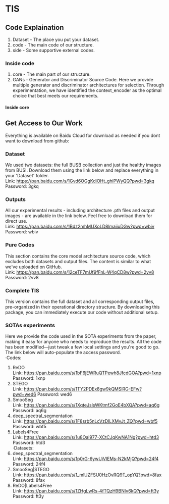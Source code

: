 # TIS
## Code Explaination
1. Dataset - The place you put your dataset. <br>
2. code - The main code of our structure. <br>
3. side - Some supportive external codes. <br>
### Inside code
1. core - The main part of our structure. <br>
2. GANs - Generator and Discriminator Source Code. Here we provide multiple generator and discriminator architectures for selection. Through experimentation, we have identified the context_encoder as the optimal choice that best meets our requirements. <br>
#### Inside core
## Get Access to Our Work
Everything is available on Baidu Cloud for download as needed if you dont want to download from github:
### Dataset
We used two datasets: the full BUSB collection and just the healthy images from BUSI. Download them using the link below and replace everything in your 'Dataset' folder. <br>
Link: https://pan.baidu.com/s/1Gvd6OGgKdiOHt_ghiPWyQQ?pwd=3gkq Password: 3gkq <br>
### Outputs
All our experimental results - including architecture .pth files and output images - are available in the link below. Feel free to download them for direct use. <br>
Link: https://pan.baidu.com/s/1Bdz2mhMUXoLD8lmaiiuDGw?pwd=wbiv Password: wbiv <br>
### Pure Codes
This section contains the core model architecture source code, which excludes both datasets and output files. The content is similar to what we've uploaded on GitHub. <br>
Link: https://pan.baidu.com/s/12ceTF7mUf9fFnL-W4qCD8w?pwd=2vv8 Password: 2vv8  <br>
### Complete TIS
This version contains the full dataset and all corresponding output files, pre-organized in their operational directory structure. By downloading this package, you can immediately execute our code without additional setup. <br>


### SOTAs experiments
Here we provide the code used in the SOTA experiments from the paper, making it easy for anyone who needs to reproduce the results. All the code has been modified—just tweak a few local settings and you're good to go. The link below will auto-populate the access password. <br>
·Codes:<br>
1. ReDO <br>
Link: https://pan.baidu.com/s/1bF6jEWRuQTPewh8JfcdGOA?pwd=1xnp Password: 1xnp <br>
2. STEGO <br>
Link: https://pan.baidu.com/s/1TY2PDEx8gw9kQMSlRG-EFw?pwd=wed6 Password: wed6 <br>
3. SmooSeg <br>
Link: https://pan.baidu.com/s/1XqteJsIsWKtmf2GoE4bXQA?pwd=aq6g Password: aq6g <br>
4. deep_spectral_segmentation <br>
Link: https://pan.baidu.com/s/1F8srb5nLcVzDILXMvJt_ZQ?pwd=wbf5 Password: wbf5 <br>
5. Labels4Free <br>
Link: https://pan.baidu.com/s/1u8Oai977-XCtCJqKwNA1Ng?pwd=htd3 Password: htd3 <br>
·Datasets: <br>
1. deep_spectral_segmentation <br>
Link: https://pan.baidu.com/s/1p0rG-6ywUiVlEMs-N2kMjQ?pwd=24f4 Password: 24f4 <br>
2. SmooSeg|STEGO <br>
Link: https://pan.baidu.com/s/1_mlUZFSU0HzOvRQ9T_opYQ?pwd=8fax Password: 8fax <br>
3. ReDO|Labels4Free<br>
Link: https://pan.baidu.com/s/1ZHgLwRs-4fTQzH9BNIv6kQ?pwd=ft3y Password: ft3y <br>
